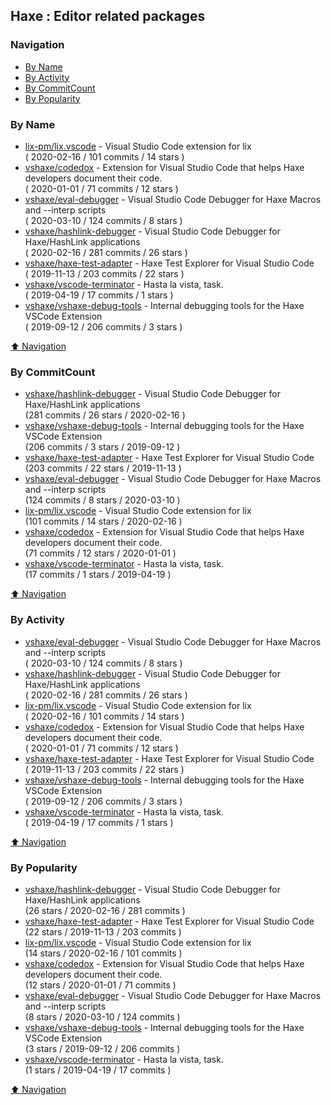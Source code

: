 ## Haxe : Editor related packages


### Navigation

- [By Name](#by-name)
- [By Activity](#by-activity)
- [By CommitCount](#by-commitcount)
- [By Popularity](#by-popularity)

### By Name
<!-- PROJECTS_LIST -->
- [lix-pm/lix.vscode](https://github.com/lix-pm/lix.vscode) - Visual Studio Code extension for lix <br/> ( 2020-02-16 / 101 commits / 14 stars )
- [vshaxe/codedox](https://github.com/vshaxe/codedox) - Extension for Visual Studio Code that helps Haxe developers document their code. <br/> ( 2020-01-01 / 71 commits / 12 stars )
- [vshaxe/eval-debugger](https://github.com/vshaxe/eval-debugger) - Visual Studio Code Debugger for Haxe Macros and --interp scripts <br/> ( 2020-03-10 / 124 commits / 8 stars )
- [vshaxe/hashlink-debugger](https://github.com/vshaxe/hashlink-debugger) - Visual Studio Code Debugger for Haxe/HashLink applications <br/> ( 2020-02-16 / 281 commits / 26 stars )
- [vshaxe/haxe-test-adapter](https://github.com/vshaxe/haxe-test-adapter) - Haxe Test Explorer for Visual Studio Code <br/> ( 2019-11-13 / 203 commits / 22 stars )
- [vshaxe/vscode-terminator](https://github.com/vshaxe/vscode-terminator) - Hasta la vista, task. <br/> ( 2019-04-19 / 17 commits / 1 stars )
- [vshaxe/vshaxe-debug-tools](https://github.com/vshaxe/vshaxe-debug-tools) - Internal debugging tools for the Haxe VSCode Extension <br/> ( 2019-09-12 / 206 commits / 3 stars )
<!-- /PROJECTS_LIST -->

[⬆ Navigation](#navigation)

### By CommitCount
<!-- COMMITCOUNT_LIST -->
- [vshaxe/hashlink-debugger](https://github.com/vshaxe/hashlink-debugger) - Visual Studio Code Debugger for Haxe/HashLink applications <br/> (281 commits / 26 stars / 2020-02-16 )
- [vshaxe/vshaxe-debug-tools](https://github.com/vshaxe/vshaxe-debug-tools) - Internal debugging tools for the Haxe VSCode Extension <br/> (206 commits / 3 stars / 2019-09-12 )
- [vshaxe/haxe-test-adapter](https://github.com/vshaxe/haxe-test-adapter) - Haxe Test Explorer for Visual Studio Code <br/> (203 commits / 22 stars / 2019-11-13 )
- [vshaxe/eval-debugger](https://github.com/vshaxe/eval-debugger) - Visual Studio Code Debugger for Haxe Macros and --interp scripts <br/> (124 commits / 8 stars / 2020-03-10 )
- [lix-pm/lix.vscode](https://github.com/lix-pm/lix.vscode) - Visual Studio Code extension for lix <br/> (101 commits / 14 stars / 2020-02-16 )
- [vshaxe/codedox](https://github.com/vshaxe/codedox) - Extension for Visual Studio Code that helps Haxe developers document their code. <br/> (71 commits / 12 stars / 2020-01-01 )
- [vshaxe/vscode-terminator](https://github.com/vshaxe/vscode-terminator) - Hasta la vista, task. <br/> (17 commits / 1 stars / 2019-04-19 )
<!-- /COMMITCOUNT_LIST -->
[⬆ Navigation](#navigation)

### By Activity
<!-- ACTIVITY_LIST -->
- [vshaxe/eval-debugger](https://github.com/vshaxe/eval-debugger) - Visual Studio Code Debugger for Haxe Macros and --interp scripts <br/> ( 2020-03-10 / 124 commits / 8 stars )
- [vshaxe/hashlink-debugger](https://github.com/vshaxe/hashlink-debugger) - Visual Studio Code Debugger for Haxe/HashLink applications <br/> ( 2020-02-16 / 281 commits / 26 stars )
- [lix-pm/lix.vscode](https://github.com/lix-pm/lix.vscode) - Visual Studio Code extension for lix <br/> ( 2020-02-16 / 101 commits / 14 stars )
- [vshaxe/codedox](https://github.com/vshaxe/codedox) - Extension for Visual Studio Code that helps Haxe developers document their code. <br/> ( 2020-01-01 / 71 commits / 12 stars )
- [vshaxe/haxe-test-adapter](https://github.com/vshaxe/haxe-test-adapter) - Haxe Test Explorer for Visual Studio Code <br/> ( 2019-11-13 / 203 commits / 22 stars )
- [vshaxe/vshaxe-debug-tools](https://github.com/vshaxe/vshaxe-debug-tools) - Internal debugging tools for the Haxe VSCode Extension <br/> ( 2019-09-12 / 206 commits / 3 stars )
- [vshaxe/vscode-terminator](https://github.com/vshaxe/vscode-terminator) - Hasta la vista, task. <br/> ( 2019-04-19 / 17 commits / 1 stars )
<!-- /ACTIVITY_LIST -->

[⬆ Navigation](#navigation)

### By Popularity
<!-- POPULARITY_LIST -->
- [vshaxe/hashlink-debugger](https://github.com/vshaxe/hashlink-debugger) - Visual Studio Code Debugger for Haxe/HashLink applications <br/> (26 stars / 2020-02-16 / 281 commits )
- [vshaxe/haxe-test-adapter](https://github.com/vshaxe/haxe-test-adapter) - Haxe Test Explorer for Visual Studio Code <br/> (22 stars / 2019-11-13 / 203 commits )
- [lix-pm/lix.vscode](https://github.com/lix-pm/lix.vscode) - Visual Studio Code extension for lix <br/> (14 stars / 2020-02-16 / 101 commits )
- [vshaxe/codedox](https://github.com/vshaxe/codedox) - Extension for Visual Studio Code that helps Haxe developers document their code. <br/> (12 stars / 2020-01-01 / 71 commits )
- [vshaxe/eval-debugger](https://github.com/vshaxe/eval-debugger) - Visual Studio Code Debugger for Haxe Macros and --interp scripts <br/> (8 stars / 2020-03-10 / 124 commits )
- [vshaxe/vshaxe-debug-tools](https://github.com/vshaxe/vshaxe-debug-tools) - Internal debugging tools for the Haxe VSCode Extension <br/> (3 stars / 2019-09-12 / 206 commits )
- [vshaxe/vscode-terminator](https://github.com/vshaxe/vscode-terminator) - Hasta la vista, task. <br/> (1 stars / 2019-04-19 / 17 commits )
<!-- /POPULARITY_LIST -->

[⬆ Navigation](#navigation)
